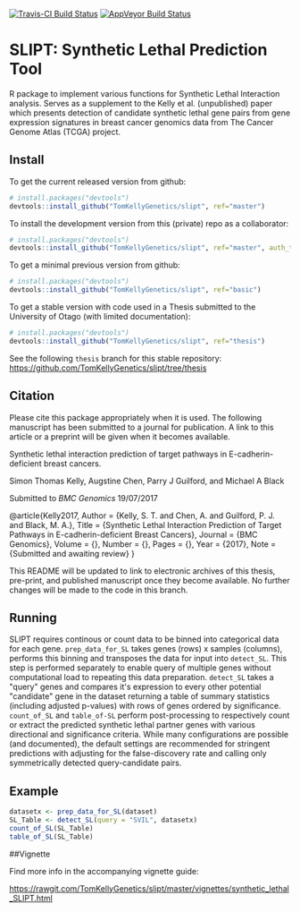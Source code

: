 [![Travis-CI Build Status](https://travis-ci.org/TomKellyGenetics/slipt.svg?branch=master)](https://travis-ci.org/TomKellyGenetics/slipt)
[![AppVeyor Build Status](https://ci.appveyor.com/api/projects/status/github/TomKellyGenetics/slipt?branch=master&svg=true)](https://ci.appveyor.com/project/TomKellyGenetics/slipt)

SLIPT: Synthetic Lethal Prediction Tool
===================

R package to implement various functions for Synthetic Lethal Interaction analysis. Serves as a supplement to the Kelly et al. (unpublished) paper which presents detection of candidate synthetic lethal gene pairs from gene expression signatures in breast cancer genomics data from The Cancer Genome Atlas (TCGA) project. 

## Install

To get the current released version from github:

```R
# install.packages("devtools")
devtools::install_github("TomKellyGenetics/slipt", ref="master")
```

To install the development version from this (private) repo as a collaborator:

```R
# install.packages("devtools")
devtools::install_github("TomKellyGenetics/slipt", ref="master", auth_token = "f5a2b533442dc71d55e230dc60ca2758254231e7")
```

To get a minimal previous version from github:

```R
# install.packages("devtools")
devtools::install_github("TomKellyGenetics/slipt", ref="basic")
```

To get a stable version with code used in a Thesis submitted to the University of Otago (with limited documentation):

```R
# install.packages("devtools")
devtools::install_github("TomKellyGenetics/slipt", ref="thesis")
```

See the following `thesis` branch for this stable repository: https://github.com/TomKellyGenetics/slipt/tree/thesis


## Citation 

Please cite this package appropriately when it is used. The following manuscript has been submitted to a journal for publication. A link to this article or a preprint will be given when it becomes available.

Synthetic lethal interaction prediction of target pathways in E-cadherin-deficient breast cancers.

Simon Thomas Kelly, Augstine Chen, Parry J Guilford, and Michael A Black

Submitted to _BMC Genomics_ 19/07/2017

@article{Kelly2017,
   Author = {Kelly, S. T. and Chen, A. and Guilford, P. J. and Black, M. A.},
   Title = {Synthetic Lethal Interaction Prediction of Target Pathways in E-cadherin-deficient Breast Cancers},
   Journal = {BMC Genomics},
   Volume = {},
   Number = {},
   Pages = {},
      Year = {2017},
   Note = {Submitted and awaiting review} }

This README will be updated to link to electronic archives of this thesis, pre-print, and published manuscript once they become available. No further changes will be made to the code in this branch.

## Running

SLIPT requires continous or count data to be binned into categorical data for each gene. `prep_data_for_SL` takes genes (rows) x samples (columns), performs this binning and transposes the data for input into `detect_SL`. This step is performed separately to enable query of multiple genes without computational load to repeating this data preparation. `detect_SL` takes a "query" genes and compares it's expression to every other potential "candidate" gene in the dataset returning a table of summary statistics (including adjusted p-values) with rows of genes ordered by significance. `count_of_SL` and `table_of-SL` perform post-processing to respectively count or extract the predicted synthetic lethal partner genes with various directional and significance criteria. While many configurations are possible (and documented), the default settings are recommended for stringent predictions with adjusting for the false-discovery rate and calling only symmetrically detected query-candidate pairs.

## Example
```R
datasetx <- prep_data_for_SL(dataset)
SL_Table <- detect_SL(query = "SVIL", datasetx)
count_of_SL(SL_Table)
table_of_SL(SL_Table)
```


##Vignette

Find more info in the accompanying vignette guide:

https://rawgit.com/TomKellyGenetics/slipt/master/vignettes/synthetic_lethal_SLIPT.html

